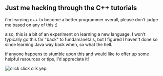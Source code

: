 ## Just me hacking through the C++ tutorials

i'm learning c++ to become a better programmer overall, please don't judge me based on any of this ;)

also, this is a bit of an experiment on learning a new language. I won't typically go this far "back" to fundamanetals, but I figured I haven't done so since learning Java way back when, so what the hell.

if anyone happens to stumble upon this and would like to offer up some helpful resources or tips, I'd appreciate it!

![click click clik](http://3.bp.blogspot.com/-mezFQuiBLdQ/T0-z3j5WfUI/AAAAAAAADrg/TllczQzSOB0/s1600/Hacker+goldfinger+3D+Animated+Gif+at+Hacker+Informer+Artful+3D+GIF+Animator+GIF+Animator+DDD+Ulead+GIF+Animator+websites+blogs+photo+graphics+clipart+the+attention+computer+program+free+download+.gif)
yep.
